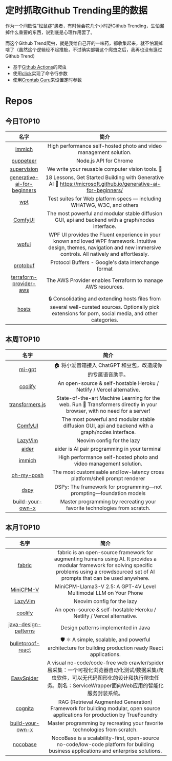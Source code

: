 # 定时抓取Github Trending里的数据

作为一个间歇性“松鼠症”患者，有时候会花几个小时逛Github Trending，生怕漏掉什么重要的东西，说到底是心理作用罢了。

而这个Github Trend爬虫，就是我给自己开的一味药，都收集起来，就不怕漏掉啥了（虽然这个逻辑经不起推敲，不过确实部署这个爬虫之后，我再也没有逛过Github Trend）

* 基于[Github Actions](https://docs.github.com/en/actions)的爬虫
* 使用[click](https://github.com/pallets/click)实现了命令行参数
* 使用[Crontab Guru](https://crontab.guru/)来设置定时参数

# Repos
## 今日TOP10 
<!-- START OF DAILY_TOP10_REPOS -->
| 名字 | 简介 |
| :----: | :----: |
| [immich](https://github.com/immich-app/immich) | High performance self-hosted photo and video management solution. |
| [puppeteer](https://github.com/puppeteer/puppeteer) | Node.js API for Chrome |
| [supervision](https://github.com/roboflow/supervision) | We write your reusable computer vision tools. 💜 |
| [generative-ai-for-beginners](https://github.com/microsoft/generative-ai-for-beginners) | 18 Lessons, Get Started Building with Generative AI 🔗 https://microsoft.github.io/generative-ai-for-beginners/ |
| [wpt](https://github.com/web-platform-tests/wpt) | Test suites for Web platform specs — including WHATWG, W3C, and others |
| [ComfyUI](https://github.com/comfyanonymous/ComfyUI) | The most powerful and modular stable diffusion GUI, api and backend with a graph/nodes interface. |
| [wpfui](https://github.com/lepoco/wpfui) | WPF UI provides the Fluent experience in your known and loved WPF framework. Intuitive design, themes, navigation and new immersive controls. All natively and effortlessly. |
| [protobuf](https://github.com/protocolbuffers/protobuf) | Protocol Buffers - Google's data interchange format |
| [terraform-provider-aws](https://github.com/hashicorp/terraform-provider-aws) | The AWS Provider enables Terraform to manage AWS resources. |
| [hosts](https://github.com/StevenBlack/hosts) | 🔒 Consolidating and extending hosts files from several well-curated sources. Optionally pick extensions for porn, social media, and other categories. |
<!-- END OF DAILY_TOP10_REPOS -->

## 本周TOP10
<!-- START OF WEEKLY_TOP10_REPOS -->
| 名字 | 简介 |
| :----: | :----: |
| [mi-gpt](https://github.com/idootop/mi-gpt) | 🏠 将小爱音箱接入 ChatGPT 和豆包，改造成你的专属语音助手。 |
| [coolify](https://github.com/coollabsio/coolify) | An open-source & self-hostable Heroku / Netlify / Vercel alternative. |
| [transformers.js](https://github.com/xenova/transformers.js) | State-of-the-art Machine Learning for the web. Run 🤗 Transformers directly in your browser, with no need for a server! |
| [ComfyUI](https://github.com/comfyanonymous/ComfyUI) | The most powerful and modular stable diffusion GUI, api and backend with a graph/nodes interface. |
| [LazyVim](https://github.com/LazyVim/LazyVim) | Neovim config for the lazy |
| [aider](https://github.com/paul-gauthier/aider) | aider is AI pair programming in your terminal |
| [immich](https://github.com/immich-app/immich) | High performance self-hosted photo and video management solution. |
| [oh-my-posh](https://github.com/JanDeDobbeleer/oh-my-posh) | The most customisable and low-latency cross platform/shell prompt renderer |
| [dspy](https://github.com/stanfordnlp/dspy) | DSPy: The framework for programming—not prompting—foundation models |
| [build-your-own-x](https://github.com/codecrafters-io/build-your-own-x) | Master programming by recreating your favorite technologies from scratch. |
<!-- END OF WEEKLY_TOP10_REPOS -->

## 本月TOP10
<!-- START OF MONTHLY_TOP10_REPOS -->
| 名字 | 简介 |
| :----: | :----: |
| [fabric](https://github.com/danielmiessler/fabric) | fabric is an open-source framework for augmenting humans using AI. It provides a modular framework for solving specific problems using a crowdsourced set of AI prompts that can be used anywhere. |
| [MiniCPM-V](https://github.com/OpenBMB/MiniCPM-V) | MiniCPM-Llama3-V 2.5: A GPT-4V Level Multimodal LLM on Your Phone |
| [LazyVim](https://github.com/LazyVim/LazyVim) | Neovim config for the lazy |
| [coolify](https://github.com/coollabsio/coolify) | An open-source & self-hostable Heroku / Netlify / Vercel alternative. |
| [java-design-patterns](https://github.com/iluwatar/java-design-patterns) | Design patterns implemented in Java |
| [bulletproof-react](https://github.com/alan2207/bulletproof-react) | 🛡️ ⚛️ A simple, scalable, and powerful architecture for building production ready React applications. |
| [EasySpider](https://github.com/NaiboWang/EasySpider) | A visual no-code/code-free web crawler/spider易采集：一个可视化浏览器自动化测试/数据采集/爬虫软件，可以无代码图形化的设计和执行爬虫任务。别名：ServiceWrapper面向Web应用的智能化服务封装系统。 |
| [cognita](https://github.com/truefoundry/cognita) | RAG (Retrieval Augmented Generation) Framework for building modular, open source applications for production by TrueFoundry |
| [build-your-own-x](https://github.com/codecrafters-io/build-your-own-x) | Master programming by recreating your favorite technologies from scratch. |
| [nocobase](https://github.com/nocobase/nocobase) | NocoBase is a scalability-first, open-source no-code/low-code platform for building business applications and enterprise solutions. |
<!-- END OF MONTHLY_TOP10_REPOS -->
